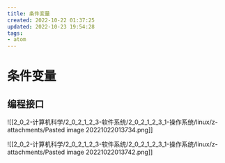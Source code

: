 ```yaml
---
title: 条件变量
created: 2022-10-22 01:37:25
updated: 2022-10-23 19:54:28
tags: 
- atom
---
```


# 条件变量

## 编程接口

![[2_0_2-计算机科学/2_0_2_1_2_3-软件系统/2_0_2_1_2_3_1-操作系统/linux/z-attachments/Pasted image 20221022013734.png]]

![[2_0_2-计算机科学/2_0_2_1_2_3-软件系统/2_0_2_1_2_3_1-操作系统/linux/z-attachments/Pasted image 20221022013742.png]]
